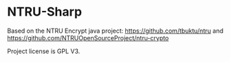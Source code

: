 # NTRU-Sharp
 Based on the NTRU Encrypt java project: https://github.com/tbuktu/ntru and https://github.com/NTRUOpenSourceProject/ntru-crypto
 
 Project license is GPL V3.

 

